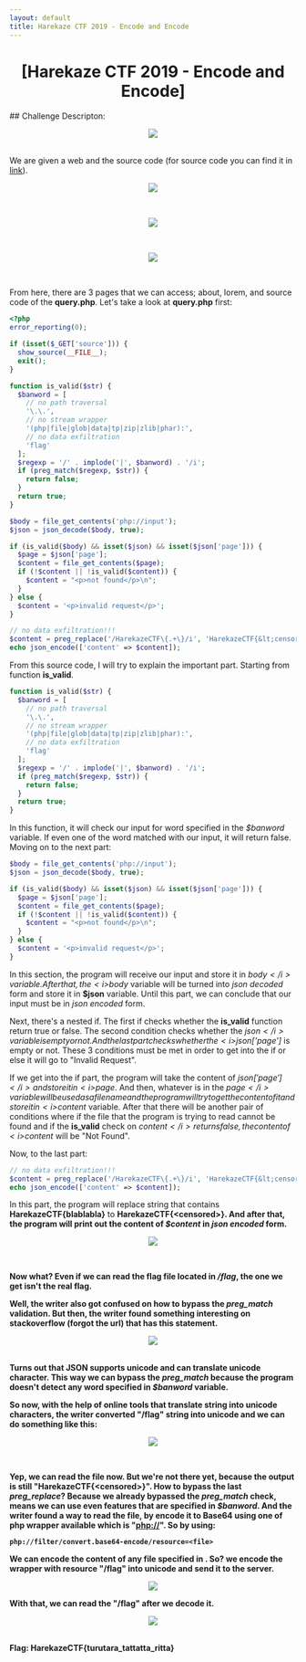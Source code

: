 ```yaml
---
layout: default
title: Harekaze CTF 2019 - Encode and Encode
---
```


<h1 align="center">[Harekaze CTF 2019 - Encode and Encode]</h1>
## Challenge Descripton:
<p align="center"><img src="https://arkangels.github.io/ctf/assets/harekaze2019_encode/challdesc.png"></p><br>
We are given a web and the source code (for source code you can find it in <a href="https://github.com/ArkAngels/CTF-Source-Codes/tree/master/Harekaze%20CTF%202019%20-%20Encode%20and%20Encode">link</a>).<br>
<p align="center"><img src="https://arkangels.github.io/ctf/assets/harekaze2019_encode/index.png"></p><br>
<p align="center"><img src="https://arkangels.github.io/ctf/assets/harekaze2019_encode/about.png"></p><br>
<p align="center"><img src="https://arkangels.github.io/ctf/assets/harekaze2019_encode/lorem.png"></p><br>

From here, there are 3 pages that we can access; about, lorem, and source code of the <b>query.php</b>. Let's take a look at <b>query.php</b> first:
```php
<?php
error_reporting(0);

if (isset($_GET['source'])) {
  show_source(__FILE__);
  exit();
}

function is_valid($str) {
  $banword = [
    // no path traversal
    '\.\.',
    // no stream wrapper
    '(php|file|glob|data|tp|zip|zlib|phar):',
    // no data exfiltration
    'flag'
  ];
  $regexp = '/' . implode('|', $banword) . '/i';
  if (preg_match($regexp, $str)) {
    return false;
  }
  return true;
}

$body = file_get_contents('php://input');
$json = json_decode($body, true);

if (is_valid($body) && isset($json) && isset($json['page'])) {
  $page = $json['page'];
  $content = file_get_contents($page);
  if (!$content || !is_valid($content)) {
    $content = "<p>not found</p>\n";
  }
} else {
  $content = '<p>invalid request</p>';
}

// no data exfiltration!!!
$content = preg_replace('/HarekazeCTF\{.+\}/i', 'HarekazeCTF{&lt;censored&gt;}', $content);
echo json_encode(['content' => $content]);

```
From this source code, I will try to explain the important part. Starting from function <b>is_valid</b>.
```php
function is_valid($str) {
  $banword = [
    // no path traversal
    '\.\.',
    // no stream wrapper
    '(php|file|glob|data|tp|zip|zlib|phar):',
    // no data exfiltration
    'flag'
  ];
  $regexp = '/' . implode('|', $banword) . '/i';
  if (preg_match($regexp, $str)) {
    return false;
  }
  return true;
}
```
In this function, it will check our input for word specified in the <i>$banword</i> variable. If even one of the word matched with our input, it will return false.<br>
Moving on to the next part:
```php
$body = file_get_contents('php://input');
$json = json_decode($body, true);

if (is_valid($body) && isset($json) && isset($json['page'])) {
  $page = $json['page'];
  $content = file_get_contents($page);
  if (!$content || !is_valid($content)) {
    $content = "<p>not found</p>\n";
  }
} else {
  $content = '<p>invalid request</p>';
}
```
In this section, the program will receive our input and store it in <i>$body</i> variable. After that, the <i>$body</i> variable will be turned into <i>json decoded</i> form and store it in <b>$json</b> variable. Until this part, we can conclude that our input must be in <i>json encoded</i> form.<br>

Next, there's a nested if. The first if checks whether the <b>is_valid</b> function return true or false. The second condition checks whether the <i>$json</i> variable is empty or not. And the last part checks whether the <i>$json['page']</i> is empty or not. These 3 conditions must be met in order to get into the if or else it will go to "Invalid Request".<br>

If we get into the if part, the program will take the content of <i>$json['page']</i> and store it in <i>$page</i>. And then, whatever is in the <i>$page</i> variable will be used as a file name and the program will try to get the content of it and store it in <i>$content</i> variable. After that there will be another pair of conditions where if the file that the program is trying to read cannot be found and if the <b>is_valid</b> check on <i>$content</i> returns false, the content of <i>$content</i> will be "Not Found".<br>

Now, to the last part:
```php
// no data exfiltration!!!
$content = preg_replace('/HarekazeCTF\{.+\}/i', 'HarekazeCTF{&lt;censored&gt;}', $content);
echo json_encode(['content' => $content]);
```
In this part, the program will replace string that contains <b>HarekazeCTF{blablabla}</b> to <b>HarekazeCTF{&lt;censored&gt;}<b>. And after that, the program will print out the content of <i>$content</i> in <i>json encoded</i> form.<br>

<p align="center"><img src="https://arkangels.github.io/ctf/assets/harekaze2019_encode/check_input.png"></p><br>

Now what? Even if we can read the flag file located in <i>/flag</i>, the one we get isn't the real flag.<br>

Well, the writer also got confused on how to bypass the <i>preg_match</i> validation. But then, the writer found something interesting on stackoverflow (forgot the url) that has this statement.<br>
<p align="center"><img src="https://arkangels.github.io/ctf/assets/harekaze2019_encode/json_info.png"></p><br>
Turns out that JSON supports unicode and can translate unicode character. This way we can bypass the <i>preg_match</i> because the program doesn't detect any word specified in <i>$banword</i> variable.<br>

So now, with the help of online tools that translate string into unicode characters, the writer converted "/flag" string into unicode and we can do something like this:
<p align="center"><img src="https://arkangels.github.io/ctf/assets/harekaze2019_encode/input.png"></p><br>

Yep, we can read the file now. But we're not there yet, because the output is still "HarekazeCTF{&lt;censored&gt;}". How to bypass the last <i>preg_replace</i>? Because we already bypassed the <i>preg_match</i> check, means we can use even features that are specified in <i>$banword</i>. And the writer found a way to read the file, by encode it to Base64 using one of php wrapper available which is "<a href="https://www.idontplaydarts.com/2011/02/using-php-filter-for-local-file-inclusion/">php://</a>". So by using:
  ```
  php://filter/convert.base64-encode/resource=<file>
  ```
We can encode the content of any file specified in <file>. So? we encode the wrapper with resource "/flag" into unicode and send it to the server.<br>
<p align="center"><img src="https://arkangels.github.io/ctf/assets/harekaze2019_encode/final_input.png"></p>

With that, we can read the "/flag" after we decode it.<br>
<p align="center"><img src="https://arkangels.github.io/ctf/assets/harekaze2019_encode/flag.png"></p><br>
Flag: HarekazeCTF{turutara_tattatta_ritta}
